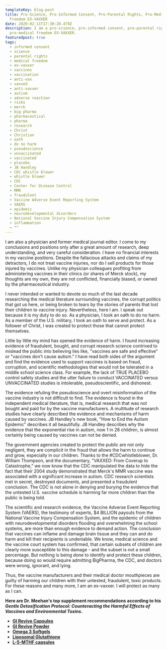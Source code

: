 ```yaml
---
templateKey: blog-post
title: Pro-Science, Pro-Informed Consent, Pro-Parental Rights, Pro-Medical
  Freedom EX-VAXXER
date: 2020-02-11T17:30:20.479Z
description: I am a pro-science, pro-informed consent, pro-parental rights, and
  pro-medical freedom EX-VAXXER.
featuredpost: true
tags:
  - informed consent
  - science
  - parental rights
  - medical freedom
  - ex-vaxxer
  - vaccines
  - vaccination
  - anti-vax
  - vaxxed
  - anti-vaxxer
  - autism
  - adverse reaction
  - risks
  - merck
  - big pharma
  - pharmaceutical
  - pharma
  - research
  - Christ
  - Christian
  - oath
  - do no harm
  - pseudoscience
  - unvaccinated
  - vaccinated
  - placebo
  - JB Handley
  - CDC whistle blower
  - whistle blower
  - CDC
  - Center for Disease Control
  - MMR
  - fraudulent
  - Vaccine Adverse Event Reporting System
  - VAERS
  - epidemic
  - neurodevelopmental disorders
  - National Vaccine Injury Compensation System
  - inflammation
  - ""
---
```

I am also a physician and former medical journal editor. I come to my conclusions and positions only after a great amount of research, deep understanding, and very careful consideration. I have no financial interests in my vaccine positions. Despite the fallacious attacks and claims of my detractors, I do not treat vaccine injuries, nor do I sell products for those injured by vaccines. Unlike my physician colleagues profiting from administering vaccines in their clinics (or shares of Merck stock), my thoughts are my own, they are not conflicted, financially biased, or owned by the pharmaceutical industry.

I never intended or wanted to devote so much of the last decade researching the medical literature surrounding vaccines, the corrupt politics that got us here, or being broken to tears by the stories of parents that lost their children to vaccine injury. Nevertheless, here I am. I speak out because it is my duty to do so. As a physician, I took an oath to do no harm. As a member of the U.S. military, I took an oath to serve and protect. As a follower of Christ, I was created to protect those that cannot protect themselves.

Little by little my mind has opened the evidence of harm. I found increasing evidence of fraudulent, bought, and corrupt research science contrived to mislead the public into believing lies like, "vaccines are safe and effective" or "vaccines don't cause autism." I have read both sides of the argument and find the evidence used to support vaccines is based on fraud, corruption, and scientific methodologies that would not be tolerated in a middle school science class. For example, the lack of TRUE PLACEBO control safety studies and the utter failure to conduct VACCINATED versus UNVACCINATED studies is intolerable, pseudoscientific, and dishonest.

The evidence refuting the pseudoscience and overt misinformation of the vaccine industry is not difficult to find. The evidence is found in the independent medical literature, that is, medical research that was not bought and paid for by the vaccine manufacturers. A multitude of research studies have clearly described the evidence and mechanisms of harm caused by vaccines. JB Handley's new book, "How to End the Autism Epidemic" describes it all beautifully. JB Handley describes why the evidence that the exponential rise in autism, now 1 in 28 children, is almost certainly being caused by vaccines can not be denied.

The government agencies created to protect the public are not only negligent, they are complicit in the fraud that allows the harm to continue and grow, especially in our children. Thanks to the #CDCwhistleblower, Dr. William Thompson, and the documentary, "VAXXED: From Coverup to Catastrophe," we now know that the CDC manipulated the data to hide the fact that their 2004 study demonstrated that Merck's MMR vaccine was associated with a significant increase in autism. CDC research scientists met in secret, destroyed documents, and presented a fraudulent conclusion. The CDC is not alone in denying and burying the evidence that the untested U.S. vaccine schedule is harming far more children than the public is being told.

The scientific and research evidence, the Vaccine Adverse Event Reporting System (VAERS), the testimony of experts, $4 BILLION payouts from the National Vaccine Injury Compensation System, and the epidemic of children with neurodevelopmental disorders flooding and overwhelming the school systems, are more than enough evidence to demand action. The conclusion that vaccines can inflame and damage brain tissue and they can and do harm and kill their recipients is undeniable. We know, medical science and the vaccine court system has confirmed, that certain subsets of children are clearly more susceptible to this damage - and the subset is not a small percentage. But nothing is being done to identify and protect these children, because doing so would require admitting BigPharma, the CDC, and doctors were wrong, ignorant, and lying.

Thus, the vaccine manufacturers and their medical doctor mouthpieces are guilty of harming our children with their untested, fraudulent, toxic products. For these reasons and many more, I am an ex-vaxxer. I will protect as many as I can.



**Here are Dr. Meehan's top supplement recommendations according to his *Gentle Detoxification Protocol: Counteracting the Harmful Effects of Vaccines and Environmental Toxins*.**

* **[GI Revive Capsules](https://meehanmd.ehealthpro.com/products/gi-revive)**
* **[GI Revive Powder](https://meehanmd.ehealthpro.com/products/gi-revive-1)**
* **[Omega 3 Softgels](https://meehanmd.ehealthpro.com/products/omegavail-synergy-60-softgels)**
* **[Liposomal Glutathione](https://meehanmd.ehealthpro.com/products/liposomal-glutathione)**
* **[L-5-MTHF capsules](https://meehanmd.ehealthpro.com/products/l-5-mthf-500-mcg)**